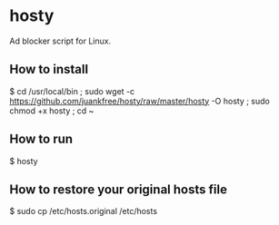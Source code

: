 hosty
=====

Ad blocker script for Linux.

## How to install
$ cd /usr/local/bin ; sudo wget -c https://github.com/juankfree/hosty/raw/master/hosty -O hosty ; sudo chmod +x hosty ; cd ~

## How to run
$ hosty

## How to restore your original hosts file
$ sudo cp /etc/hosts.original /etc/hosts
